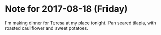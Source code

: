# Note for 2017-08-18 (Friday)

I'm making dinner for Teresa at my place tonight. Pan seared tilapia, with roasted cauliflower and sweet potatoes.

